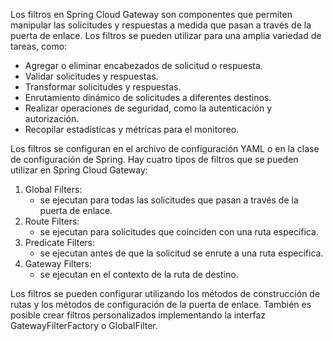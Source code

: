 Los filtros en Spring Cloud Gateway son componentes que permiten manipular las solicitudes y respuestas a medida que pasan a través de la puerta de enlace. Los filtros se pueden utilizar para una amplia variedad de tareas, como:

-   Agregar o eliminar encabezados de solicitud o respuesta.
-   Validar solicitudes y respuestas.
-   Transformar solicitudes y respuestas.
-   Enrutamiento dinámico de solicitudes a diferentes destinos.
-   Realizar operaciones de seguridad, como la autenticación y autorización.
-   Recopilar estadísticas y métricas para el monitoreo.

Los filtros se configuran en el archivo de configuración YAML o en la clase de configuración de Spring. Hay cuatro tipos de filtros que se pueden utilizar en Spring Cloud Gateway:

1.  Global Filters:
	- se ejecutan para todas las solicitudes que pasan a través de la puerta de enlace.
2.  Route Filters:
	- se ejecutan para solicitudes que coinciden con una ruta específica.
3.  Predicate Filters:
	- se ejecutan antes de que la solicitud se enrute a una ruta específica.
4.  Gateway Filters:
	- se ejecutan en el contexto de la ruta de destino.

Los filtros se pueden configurar utilizando los métodos de construcción de rutas y los métodos de configuración de la puerta de enlace. También es posible crear filtros personalizados implementando la interfaz GatewayFilterFactory o GlobalFilter.
